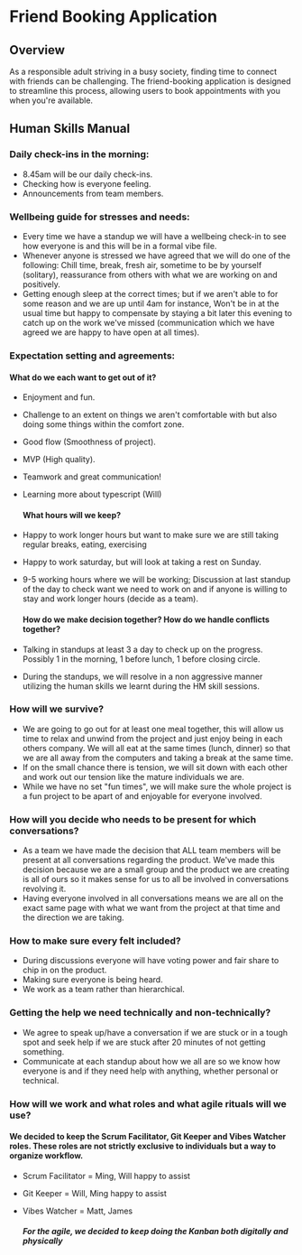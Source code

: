 # Friend Booking Application
## Overview

As a responsible adult striving in a busy society, finding time to connect with friends can be challenging. The friend-booking application is designed to streamline this process, allowing users to book appointments with you when you're available.

## Human Skills Manual

### Daily check-ins in the morning:
- 8.45am will be our daily check-ins.
- Checking how is everyone feeling.
- Announcements from team members.

### Wellbeing guide for stresses and needs:
-  Every time we have a standup we will have a wellbeing check-in to see how everyone is and this will be in a formal vibe file.
- Whenever anyone is stressed we have agreed that we will do one of the following: Chill time, break, fresh air, sometime to be by yourself (solitary), reassurance from others with what we are working on and positively.
- Getting enough sleep at the correct times; but if we aren't able to for some reason and we are up until 4am for instance, Won't be in at the usual time but happy to compensate by staying a bit later this evening to catch up on the work we've missed  (communication which we have agreed we are happy to have open at all times).

### Expectation setting and agreements:
  #### What do we each want to get out of it?
- Enjoyment and fun.
- Challenge to an extent on things we aren't comfortable with but also doing some things within the comfort zone.
- Good flow (Smoothness of project).
- MVP (High quality).
- Teamwork and great communication!
- Learning more about typescript (Will)

  #### What hours will we keep?
- Happy to work longer hours but want to make sure we are still taking regular breaks, eating, exercising
- Happy to work saturday, but will look at taking a rest on Sunday.
- 9-5 working hours where we will be working; Discussion at last standup of the day to check want we need to work on and if anyone is willing to stay and work longer hours (decide as a team).

  #### How do we make decision together? How do we handle conflicts together?
- Talking in standups at least 3 a day to check up on the progress. Possibly 1 in the morning, 1 before lunch, 1 before closing circle.
- During the standups, we will resolve in a non aggressive manner utilizing the human skills we learnt during the HM skill sessions.
  
### How will we survive?
- We are going to go out for at least one meal together, this will allow us time to relax and unwind from the project and just enjoy being in each others company. We will all eat at the same times (lunch, dinner) so that we are all away from the computers and taking a break at the same time.
- If on the small chance there is tension, we will sit down with each other and work out our tension like the mature individuals we are.
- While we have no set "fun times", we will make sure the whole project is a fun project to be apart of and enjoyable for everyone involved.


### How will you decide who needs to be present for which conversations?
- As a team we have made the decision that ALL team members will be present at all conversations regarding the product. We've made this decision because we are a small group and the product we are creating is all of ours so it makes sense for us to all be involved in conversations revolving it.
- Having everyone involved in all conversations means we are all on the exact same page with what we want from the project at that time and the direction we are taking.

### How to make sure every felt included?
- During discussions everyone will have voting power and fair share to chip in on the product.
- Making sure everyone is being heard.
- We work as a team rather than hierarchical.

### Getting the help we need technically and non-technically?
- We agree to speak up/have a conversation if we are stuck or in a tough spot and seek help if we are stuck after 20 minutes of not getting something.
- Communicate at each standup about how we all are so we know how everyone is and if they need help with anything, whether personal or technical.

### How will we work and what roles and what agile rituals will we use?

  #### We decided to keep the Scrum Facilitator, Git Keeper and Vibes Watcher roles. These roles are not strictly exclusive to individuals but a way to organize workflow.
- Scrum Facilitator = Ming, Will happy to assist
- Git Keeper = Will, Ming happy to assist
- Vibes Watcher = Matt, James
  
  ##### For the agile, we decided to keep doing the Kanban both digitally and physically

